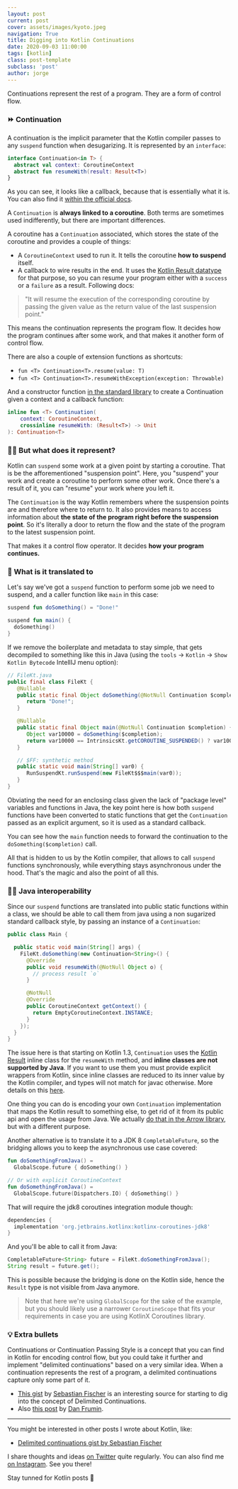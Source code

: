 ```yaml
---
layout: post
current: post
cover: assets/images/kyoto.jpeg
navigation: True
title: Digging into Kotlin Continuations
date: 2020-09-03 11:00:00
tags: [kotlin]
class: post-template
subclass: 'post'
author: jorge
---
```


Continuations represent the rest of a program. They are a form of control flow.

### ⏩ Continuation

A continuation is the implicit parameter that the Kotlin compiler passes to any `suspend` function when desugarizing. It is represented by an `interface`:

```kotlin
interface Continuation<in T> {
  abstract val context: CoroutineContext
  abstract fun resumeWith(result: Result<T>)
}
```

As you can see, it looks like a callback, because that is essentially what it is. You can also find it [within the official docs](https://kotlinlang.org/api/latest/jvm/stdlib/kotlin.coroutines/-continuation/).

A `Continuation` is **always linked to a coroutine**. Both terms are sometimes used indifferently, but there are important differences.

A coroutine has a `Continuation` associated, which stores the state of the coroutine and provides a couple of things:

* A `CoroutineContext` used to run it. It tells the coroutine **how to suspend** itself.
* A callback to wire results in the end. It uses the [Kotlin Result datatype](https://kotlinlang.org/api/latest/jvm/stdlib/kotlin/-result/) for that purpose, so you can resume your program either with a `success` or a `failure` as a result. Following docs:

> "It will resume the execution of the corresponding coroutine by passing the given value as the return value of the last suspension point."

This means the continuation represents the program flow. It decides how the program continues after some work, and that makes it another form of control flow.

There are also a couple of extension functions as shortcuts:

* `fun <T> Continuation<T>.resume(value: T)`
* `fun <T> Continuation<T>.resumeWithException(exception: Throwable)`

And a constructor function [in the standard library](https://kotlinlang.org/api/latest/jvm/stdlib/kotlin.coroutines/-continuation.html) to create a Continuation given a context and a callback function:

```kotlin
inline fun <T> Continuation(
    context: CoroutineContext,
    crossinline resumeWith: (Result<T>) -> Unit
): Continuation<T>
```

### 🤷‍♂️ But what does it represent?

Kotlin can `suspend` some work at a given point by starting a coroutine. That is be the afforementioned "suspension point". Here, you "suspend" your work and create a coroutine to perform some other work. Once there's a result of it, you can "resume" your work where you left it.

The `Continuation` is the way Kotlin remembers where the suspension points are and therefore where to return to. It also provides means to access information about **the state of the program right before the suspension point**. So it's literally a door to return the flow and the state of the program to the latest suspension point.

That makes it a control flow operator. It decides **how your program continues.**

### 🧮 What is it translated to

Let's say we've got a `suspend` function to perform some job we need to suspend, and a caller function like `main` in this case:

```kotlin
suspend fun doSomething() = "Done!"

suspend fun main() {
  doSomething()
}
```

If we remove the boilerplate and metadata to stay simple, that gets decompiled to something like this in Java (using the `tools` -> `Kotlin` -> `Show Kotlin Bytecode` IntellIJ menu option):

```java
// FileKt.java
public final class FileKt {
   @Nullable
   public static final Object doSomething(@NotNull Continuation $completion) {
      return "Done!";
   }

   @Nullable
   public static final Object main(@NotNull Continuation $completion) {
      Object var10000 = doSomething($completion);
      return var10000 == IntrinsicsKt.getCOROUTINE_SUSPENDED() ? var10000 : Unit.INSTANCE;
   }

   // $FF: synthetic method
   public static void main(String[] var0) {
      RunSuspendKt.runSuspend(new FileKt$$$main(var0));
   }
}
```

Obviating the need for an enclosing class given the lack of "package level" variables and functions in Java, the key point here is how both `suspend` functions have been converted to static functions that get the `Continuation` passed as an explicit argument, so it is used as a standard callback.

You can see how the `main` function needs to forward the continuation to the `doSomething($completion)` call.

All that is hidden to us by the Kotlin compiler, that allows to call `suspend` functions synchronously, while everything stays asynchronous under the hood. That's the magic and also the point of all this.

### 🕵️‍♀️ Java interoperability

Since our `suspend` functions are translated into public static functions within a class, we should be able to call them from java using a non sugarized standard callback style, by passing an instance of a `Continuation`:

```java
public class Main {

  public static void main(String[] args) {
    FileKt.doSomething(new Continuation<String>() {
      @Override
      public void resumeWith(@NotNull Object o) {
        // process result `o`
      }

      @NotNull
      @Override
      public CoroutineContext getContext() {
        return EmptyCoroutineContext.INSTANCE;
      }
    });
  }
}
```

The issue here is that starting on Kotlin 1.3, `Continuation` uses the [Kotlin Result](https://kotlinlang.org/api/latest/jvm/stdlib/kotlin/-result/) inline class for the `resumeWith` method, and **inline classes are not supported by Java**. If you want to use them you must provide explicit wrappers from Kotlin, since inline classes are reduced to its inner value by the Kotlin compiler, and types will not match for javac otherwise. More details on this [here](https://discuss.kotlinlang.org/t/inline-classes-tedious-to-use-considering-java-interop/9382).

One thing you can do is encoding your own `Continuation` implementation that maps the Kotlin result to something else, to get rid of it from its public api and open the usage from Java. We actually [do that in the Arrow library](https://github.com/arrow-kt/arrow-core/blob/master/arrow-core-data/src/main/kotlin/arrow/typeclasses/internal/Continuation.kt), but with a different purpose.

Another alternative is to translate it to a JDK 8 `CompletableFuture`, so the bridging allows you to keep the asynchronous use case covered:

```kotlin
fun doSomethingFromJava() =
  GlobalScope.future { doSomething() }

// Or with explicit CoroutineContext
fun doSomethingFromJava() =
  GlobalScope.future(Dispatchers.IO) { doSomething() }
```

That will require the jdk8 coroutines integration module though:
```groovy
dependencies {
  implementation 'org.jetbrains.kotlinx:kotlinx-coroutines-jdk8'
}
```

And you'll be able to call it from Java:

```java
CompletableFuture<String> future = FileKt.doSomethingFromJava();
String result = future.get();
```

This is possible because the bridging is done on the Kotlin side, hence the `Result` type is not visible from Java anymore.

> Note that here we're using `GlobalScope` for the sake of the example, but you should likely use a narrower `CoroutineScope` that fits your requirements in case you are using KotlinX Coroutines library.

### 💡 Extra bullets

Continuations or Continuation Passing Style is a concept that you can find in Kotlin for encoding control flow, but you could take it further and implement "delimited continuations" based on a very similar idea. When a continuation represents the rest of a program, a delimited continuations capture only some part of it.

* [This gist](https://gist.github.com/sebfisch/2235780) by [Sebastian Fischer](https://gist.github.com/sebfisch) is an interesting source for starting to dig into the concept of Delimited Continuations.
* Also [this post](https://cs.ru.nl/~dfrumin/notes/delim.html) by [Dan Frumin](https://cs.ru.nl/~dfrumin/).

---

You might be interested in other posts I wrote about Kotlin, like:

* [Delimited continuations gist by Sebastian Fischer](https://gist.github.com/sebfisch/2235780)

I share thoughts and ideas [on Twitter](https://twitter.com/JorgeCastilloPR) quite regularly. You can also find me [on Instagram](https://www.instagram.com/jorgecastillopr/). See you there!

Stay tunned for Kotlin posts 🙌
